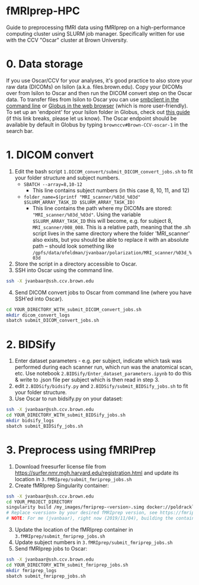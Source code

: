 # fMRIprep-HPC
Guide to preprocessing fMRI data using fMRIprep on a high-performance computing cluster using SLURM job manager. Specifically written for use with the CCV "Oscar" cluster at Brown University.

# 0. Data storage
If you use Oscar/CCV for your analyses, it's good practice to also store your raw data (DICOMs) on Isilon (a.k.a. files.brown.edu). Copy your DICOMs over from Isilon to Oscar and then run the DICOM convert step on the Oscar data. To transfer files from Isilon to Oscar you can use <a href='https://docs.ccv.brown.edu/oscar/managing-files/filetransfer-isilon'>smbclient in the command line</a> or <a href='https://docs.ccv.brown.edu/oscar/managing-files/filetransfer/using-globus'>Globus in the web browser</a> (which is more user-friendly). To set up an 'endpoint' for your Isilon folder in Globus, check out <a href='https://drive.google.com/file/d/150QOh0Fn50kBAMEa1aFHjlXuc60zKfqE/view'>this guide</a> (if this link breaks, please let us know). The Oscar endpoint should be available by default in Globus by typing `brownccv#Brown-CCV-oscar-1` in the search bar.

# 1. DICOM convert
1. Edit the bash script `1.DICOM_convert/submit_DICOM_convert_jobs.sh` to fit your folder structure and subject numbers.
   * `SBATCH --array=8,10-12`
      * This line contains subject numbers (in this case 8, 10, 11, and 12)
   * `folder_name=$(printf "MRI_scanner/%03d_%03d" $SLURM_ARRAY_TASK_ID $SLURM_ARRAY_TASK_ID)`
      * This line contains the path where my DICOMs are stored: `"MRI_scanner/%03d_%03d"`. Using the variable `$SLURM_ARRAY_TASK_ID` this will become, e.g. for subject 8, `MRI_scanner/008_008`. This is a relative path, meaning that the .sh script lives in the same directory where the folder 'MRI_scanner' also exists, but you should be able to replace it with an absolute path – should look something like `/gpfs/data/ofeldman/jvanbaar/polarization/MRI_scanner/%03d_%03d`
2. Store the script in a directory accessible to Oscar.
3. SSH into Oscar using the command line.
```bash
ssh -X jvanbaar@ssh.ccv.brown.edu
```
4. Send DICOM convert jobs to Oscar from command line (where you have SSH'ed into Oscar).
```bash
cd YOUR_DIRECTORY_WITH_submit_DICOM_convert_jobs.sh
mkdir dicom_convert_logs
sbatch submit_DICOM_convert_jobs.sh
```
# 2. BIDSify
1. Enter dataset parameters - e.g. per subject, indicate which task was performed during each scanner run, which run was the anatomical scan, etc. Use notebook `2.BIDSify/Enter_dataset_parameters.ipynb` to do this & write to .json file per subject which is then read in step 3.
2. edit `2.BIDSify/bidsify.py` and `2.BIDSify/submit_BIDSify_jobs.sh` to fit your folder structure.
2. Use Oscar to run bidsify.py on your dataset:
```bash
ssh -X jvanbaar@ssh.ccv.brown.edu
cd YOUR_DIRECTORY_WITH_submit_BIDSify_jobs.sh
mkdir bidsify_logs
sbatch submit_BIDSify_jobs.sh
```

# 3. Preprocess using fMRIPrep
1. Download freesurfer license file from https://surfer.nmr.mgh.harvard.edu/registration.html and update its location in `3.fMRIprep/submit_fmriprep_jobs.sh`
2. Create fMRIprep Singularity container:
```bash
ssh -X jvanbaar@ssh.ccv.brown.edu
cd YOUR_PROJECT_DIRECTORY
singularity build /my_images/fmriprep-<version>.simg docker://poldracklab/fmriprep:<version>
# Replace <version> by your desired fMRIprep version, see https://fmriprep.readthedocs.io/en/stable/changes.html for stable versions or https://github.com/poldracklab/fmriprep/releases for all versions incl. release candidates (rc).
# NOTE: For me (jvanbaar), right now (2019/11/04), building the container works when on an Oscar login node, but NOT on compute nodes. No idea why.
```
3. Update the location of the fMRIprep container in `3.fMRIprep/submit_fmriprep_jobs.sh`
4. Update subject numbers in  `3.fMRIprep/submit_fmriprep_jobs.sh`
5. Send fMRIprep jobs to Oscar:
```bash
ssh -X jvanbaar@ssh.ccv.brown.edu
cd YOUR_DIRECTORY_WITH_submit_fmriprep_jobs.sh
mkdir fmriprep_logs
sbatch submit_fmriprep_jobs.sh
```

